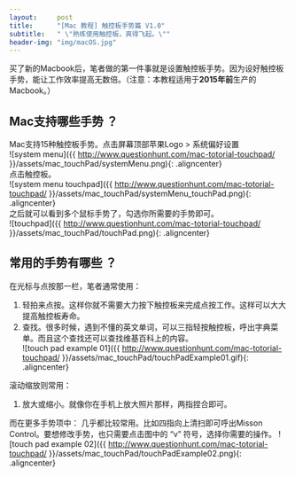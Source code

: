 ```yaml
---
layout:     post
title:      "[Mac 教程] 触控板手势篇 V1.0"
subtitle:   " \"熟练使用触控板，爽得飞起。\""
header-img: "img/macOS.jpg"
---
```


买了新的Macbook后，笔者做的第一件事就是设置触控板手势。因为设好触控板手势，能让工作效率提高无数倍。（注意：本教程适用于**2015年前**生产的Macbook。）

## Mac支持哪些手势 ？
Mac支持15种触控板手势。点击屏幕顶部苹果Logo > 系统偏好设置 <br/>
![system menu]({{ http://www.questionhunt.com/mac-totorial-touchpad/ }}/assets/mac_touchPad/systemMenu.png){: .aligncenter}<br/>
点击触控板。<br/>
![system menu touchpad]({{ http://www.questionhunt.com/mac-totorial-touchpad/ }}/assets/mac_touchPad/systemMenu_touchPad.png){: .aligncenter}<br/>
之后就可以看到多个鼠标手势了，勾选你所需要的手势即可。<br/>
![touchpad]({{ http://www.questionhunt.com/mac-totorial-touchpad/ }}/assets/mac_touchPad/touchPad.png){: .aligncenter}<br/>

## 常用的手势有哪些 ？
在光标与点按那一栏，笔者通常使用：
1. 轻拍来点按。这样你就不需要大力按下触控板来完成点按工作。这样可以大大提高触控板寿命。
2. 查找。很多时候，遇到不懂的英文单词，可以三指轻按触控板，呼出字典菜单。而且这个查找还可以查找维基百科上的内容。<br/>
![touch pad example 01]({{ http://www.questionhunt.com/mac-totorial-touchpad/ }}/assets/mac_touchPad/touchPadExample01.gif){: .aligncenter}<br/>

滚动缩放则常用：
1. 放大或缩小。就像你在手机上放大照片那样，两指捏合即可。

而在更多手势项中：
几乎都比较常用。比如四指向上清扫即可呼出Misson Control。要想修改手势，也只需要点击图中的 “v” 符号，选择你需要的操作。
![touch pad example 02]({{ http://www.questionhunt.com/mac-totorial-touchpad/ }}/assets/mac_touchPad/touchPadExample02.png){: .aligncenter}<br/>
